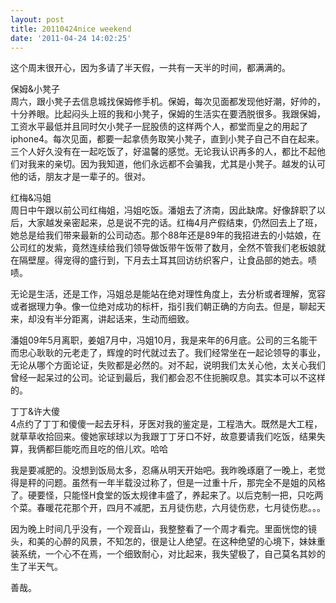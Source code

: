 ```yaml
---
layout: post
title: 20110424nice weekend
date: '2011-04-24 14:02:25'
---
```



 这个周末很开心，因为多请了半天假，一共有一天半的时间，都满满的。

 保姆&小凳子  
 周六，跟小凳子去信息城找保姆修手机。保姆，每次见面都发现他好潮，好帅的，十分养眼。比起闷头上班的我和小凳子，保姆的生活实在要洒脱很多。我跟保姆，工资水平最低并且同时欠小凳子一屁股债的这样两个人，都堂而皇之的用起了iphone4。每次见面，都要一起拿债务取笑小凳子，直到小凳子自己不自在起来。三个人好久没有在一起吃饭了，好温馨的感觉。无论我认识再多的人，都比不起他们对我来的亲切。因为我知道，他们永远都不会骗我，尤其是小凳子。越发的认可他的话，朋友才是一辈子的。很对。

 红梅&冯姐  
 周日中午跟以前公司红梅姐，冯姐吃饭。潘姐去了济南，因此缺席。好像辞职了以后，大家越发亲密起来，总是说不完的话。红梅4月产假结束，仍然回去上了班，她总是给我们带来最新的公司动态。那个88年还是89年的我招进去的小姑娘，在公司红的发紫，竟然连续给我们领导做饭带午饭带了数月，全然不管我们老板娘就在隔壁屋。得宠得的盛行到，下月去土耳其回访纺织客户，让食品部的她去。啧啧。

 无论是生活，还是工作，冯姐总是能站在绝对理性角度上，去分析或者理解，宽容或者据理力争。像一位绝对成功的标杆，指引我们朝正确的方向去。但是，聊起天来，却没有半分距离，讲起话来，生动而细致。

 潘姐09年5月离职，姜姐7月中，冯姐10月，我是来年的6月底。公司的三名能干而忠心耿耿的元老走了，辉煌的时代就过去了。我们经常坐在一起论领导的事业，无论从哪个方面论证，失败都是必然的。对不起，说明我们太关心他，太关心我们曾经一起呆过的公司。论证到最后，我们都会忍不住扼腕叹息。其实本可以不这样的。

 丁丁&许大傻  
 4点约了丁丁和傻傻一起去牙科，牙医对我的鉴定是，工程浩大。既然是大工程，就草草收拾回来。傻她家球球以为我跟丁丁牙口不好，故意要请我们吃饭，结果失算，我俩都巨能吃而且吃的倍儿欢。哈哈

 我是要减肥的。没想到饭局太多，忍痛从明天开始吧。我昨晚琢磨了一晚上，老觉得是秤的问题。虽然有一年半载没过称了，但是一过重十斤，那完全不是姐的风格了。硬要怪，只能怪H食堂的饭太规律丰盛了，养起来了。以后克制一把，只吃两个菜。春暖花花那个开，四月不减肥，五月徒伤悲，六月徒伤悲，七月徒伤悲。。。

 因为晚上时间几乎没有，一个观音山，我整整看了一个周才看完。里面恍惚的镜头，和美的心醉的风景，不知怎的，很是让人绝望。在这种绝望的心境下，妹妹重装系统，一个心不在焉，一个细致耐心，对比起来，我失望极了，自己莫名其妙的生了半天气。

 善哉。


